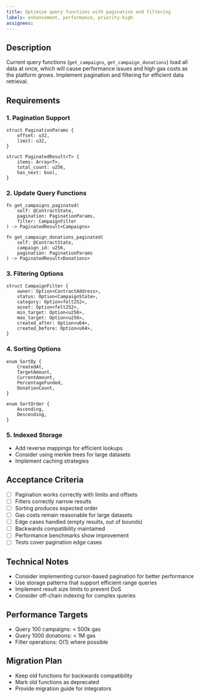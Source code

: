 ```yaml
---
title: Optimize query functions with pagination and filtering
labels: enhancement, performance, priority-high
assignees: 
---
```


## Description

Current query functions (`get_campaigns`, `get_campaign_donations`) load all data at once, which will cause performance issues and high gas costs as the platform grows. Implement pagination and filtering for efficient data retrieval.

## Requirements

### 1. Pagination Support
```cairo
struct PaginationParams {
    offset: u32,
    limit: u32,
}

struct PaginatedResult<T> {
    items: Array<T>,
    total_count: u256,
    has_next: bool,
}
```

### 2. Update Query Functions
```cairo
fn get_campaigns_paginated(
    self: @ContractState,
    pagination: PaginationParams,
    filter: CampaignFilter
) -> PaginatedResult<Campaigns>

fn get_campaign_donations_paginated(
    self: @ContractState,
    campaign_id: u256,
    pagination: PaginationParams
) -> PaginatedResult<Donations>
```

### 3. Filtering Options
```cairo
struct CampaignFilter {
    owner: Option<ContractAddress>,
    status: Option<CampaignState>,
    category: Option<felt252>,
    asset: Option<felt252>,
    min_target: Option<u256>,
    max_target: Option<u256>,
    created_after: Option<u64>,
    created_before: Option<u64>,
}
```

### 4. Sorting Options
```cairo
enum SortBy {
    CreatedAt,
    TargetAmount,
    CurrentAmount,
    PercentageFunded,
    DonationCount,
}

enum SortOrder {
    Ascending,
    Descending,
}
```

### 5. Indexed Storage
- Add reverse mappings for efficient lookups
- Consider using merkle trees for large datasets
- Implement caching strategies

## Acceptance Criteria
- [ ] Pagination works correctly with limits and offsets
- [ ] Filters correctly narrow results
- [ ] Sorting produces expected order
- [ ] Gas costs remain reasonable for large datasets
- [ ] Edge cases handled (empty results, out of bounds)
- [ ] Backwards compatibility maintained
- [ ] Performance benchmarks show improvement
- [ ] Tests cover pagination edge cases

## Technical Notes
- Consider implementing cursor-based pagination for better performance
- Use storage patterns that support efficient range queries
- Implement result size limits to prevent DoS
- Consider off-chain indexing for complex queries

## Performance Targets
- Query 100 campaigns: < 500k gas
- Query 1000 donations: < 1M gas
- Filter operations: O(1) where possible

## Migration Plan
- Keep old functions for backwards compatibility
- Mark old functions as deprecated
- Provide migration guide for integrators 